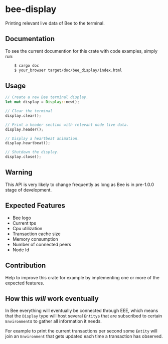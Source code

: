 # bee-display

Printing relevant live data of Bee to the terminal.

## Documentation

To see the current documention for this crate with code examples, simply run:

```Bash
    $ cargo doc
    $ your_browser target/doc/bee_display/index.html
```

## Usage

```Rust
// Create a new Bee terminal display.
let mut display = Display::new();

// Clear the terminal
display.clear();

// Print a header section with relevant node live data.
display.header();

// Display a heartbeat animation. 
display.heartbeat();

// Shutdown the display.
display.close();
```

## Warning

This API is very likely to change frequently as long as Bee is in pre-1.0.0 stage of  development.

## Expected Features

* Bee logo
* Current tps
* Cpu utilization
* Transaction cache size
* Memory consumption
* Number of connected peers
* Node Id

## Contribution

Help to improve this crate for example by implementing one or more of the expected features.

## How this _will_ work eventually

In Bee everything will eventually be connected through EEE, which means that the `Display` type will host several `Entity`s that are subscribed to certain `Environment`s to gather all information it needs. 

For example to print the current transactions per second some `Entity` will join an `Environment` that gets updated each time a transaction has observed.